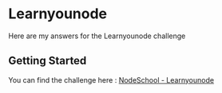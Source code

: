 # Learnyounode

Here are my answers for the Learnyounode challenge

## Getting Started

You can find the challenge here : [NodeSchool - Learnyounode](https://nodeschool.io/#workshoppers)
